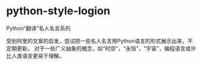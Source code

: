 # python-style-logion
Python“翻译”名人名言系列

受到阿里的文案的启发，尝试把一些名人名言用Python语言的形式展示出来，不定期更新。
对于一些广义抽象的概念，如“时空”，“永恒”，“宇宙”，编程语言或许比人类语言更易于理解。
